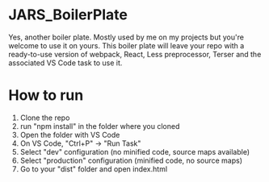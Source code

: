 # JARS_BoilerPlate

Yes, another boiler plate. Mostly used by me on my projects but you're welcome to use it on yours.
This boiler plate will leave your repo with a ready-to-use version of webpack, React, Less preprocessor, Terser and the associated VS Code task to use it.

# How to run
1. Clone the repo
1. run "npm install" in the folder where you cloned
1. Open the folder with VS Code
1. On VS Code, "Ctrl+P" -> "Run Task"
1. Select "dev" configuration (no minified code, source maps available)
1. Select "production" configuration (minified code, no source maps)
1. Go to your "dist" folder and open index.html
